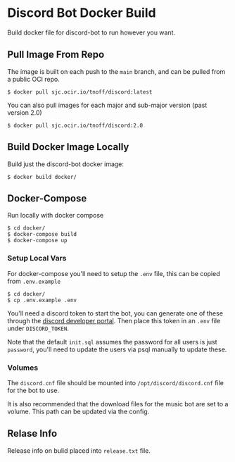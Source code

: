# Discord Bot Docker Build

Build docker file for discord-bot to run however you want.

## Pull Image From Repo

The image is built on each push to the  `main` branch, and can be pulled from a public OCI repo.

```
$ docker pull sjc.ocir.io/tnoff/discord:latest
```

You can also pull images for each major and sub-major version (past version 2.0)

```
$ docker pull sjc.ocir.io/tnoff/discord:2.0
```

## Build Docker Image Locally

Build just the discord-bot docker image:

```
$ docker build docker/
```

## Docker-Compose

Run locally with docker compose

```
$ cd docker/
$ docker-compose build
$ docker-compose up
```

### Setup Local Vars

For docker-compose you'll need to setup the `.env` file, this can be copied from `.env.example`

```
$ cd docker/
$ cp .env.example .env
```

You'll need a discord token to start the bot, you can generate one of these through the [discord developer portal](https://discord.com/developers/docs/topics/oauth2).
Then place this token in an `.env` file under `DISCORD_TOKEN`.

Note that the default `init.sql` assumes the password for all users is just `password`, you'll need to update the users via psql manually to update these.

### Volumes

The `discord.cnf` file should be mounted into `/opt/discord/discord.cnf` file for the bot to use.

It is also recommended that the download files for the music bot are set to a volume. This path can be updated via the config.

## Relase Info

Release info on bulid placed into `release.txt` file.